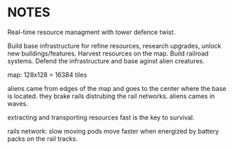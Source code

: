 # NOTES

Real-time resource managment with tower defence twist.

Build base infrastructure for refine resources, research upgrades, unlock new buildings/features. Harvest resources on the map. Build railroad systems. Defend the infrastructure and base aginst alien creatures.

map: 128x128 = 16384 tiles

aliens came from edges of the map and goes to the center where the base is located. they brake rails distrubing the rail networks. aliens cames in waves.

extracting and transporting resources fast is the key to survival.

rails network:
slow moving pods move faster when energized by battery packs on the rail tracks.
